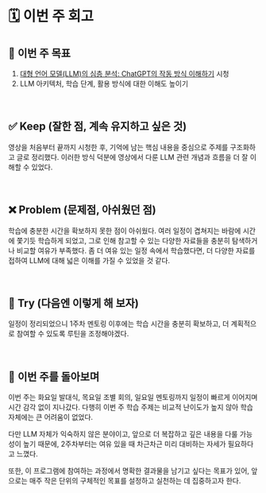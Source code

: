# 🗓 이번 주 회고

## 🎯 이번 주 목표

1. [대형 언어 모델(LLM)의 심층 분석: ChatGPT의 작동 방식 이해하기](https://www.youtube.com/watch?v=6PTCwRRUHjE&t=10495s) 시청
2. LLM 아키텍처, 학습 단계, 활용 방식에 대한 이해도 높이기

<br>

## ✅ Keep (잘한 점, 계속 유지하고 싶은 것)

영상을 처음부터 끝까지 시청한 후, 기억에 남는 핵심 내용을 중심으로 주제를 구조화하고 글로 정리했다.
이러한 방식 덕분에 영상에서 다룬 LLM 관련 개념과 흐름을 더 잘 이해할 수 있었다.

<br>

## ❌ Problem (문제점, 아쉬웠던 점)

학습에 충분한 시간을 확보하지 못한 점이 아쉬웠다.
여러 일정이 겹쳐지는 바람에 시간에 쫓기듯 학습하게 되었고, 그로 인해 참고할 수 있는 다양한 자료들을 충분히 탐색하거나 비교할 여유가 부족했다.
좀 더 여유 있는 일정 속에서 학습했다면, 더 다양한 자료를 접하여 LLM에 대해 넓은 이해를 가질 수 있었을 것 같다.

<br>

## 🔁 Try (다음엔 이렇게 해 보자)

일정이 정리되었으니 1주차 멘토링 이후에는 학습 시간을 충분히 확보하고, 더 계획적으로 참여할 수 있도록 루틴을 조정해야겠다.

<br>

## 💭 이번 주를 돌아보며

이번 주는 화요일 발대식, 목요일 조별 회의, 일요일 멘토링까지 일정이 빠르게 이어지며 시간 감각 없이 지나갔다.
다행히 이번 주 학습 주제는 비교적 난이도가 높지 않아 학습 자체에는 큰 어려움이 없었다.

다만 LLM 자체가 익숙하지 않은 분야이고, 앞으로 더 복잡하고 깊은 내용을 다룰 가능성이 높기 때문에, 2주차부터는 여유 있을 때 차근차근 미리 대비하는 자세가 필요하다고 느꼈다.

또한, 이 프로그램에 참여하는 과정에서 명확한 결과물을 남기고 싶다는 목표가 있어, 앞으로는 매주 작은 단위의 구체적인 목표를 설정하고 실천하는 데 집중하고자 한다.
